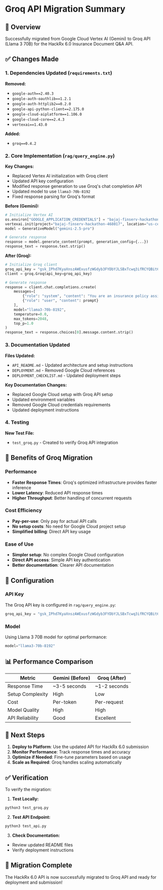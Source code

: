 # Groq API Migration Summary

## 🎯 Overview

Successfully migrated from Google Cloud Vertex AI (Gemini) to Groq API (Llama 3 70B) for the HackRx 6.0 Insurance Document Q&A API.

## ✅ Changes Made

### 1. Dependencies Updated (`requirements.txt`)

**Removed:**
- `google-auth==2.40.3`
- `google-auth-oauthlib==1.2.1`
- `google-auth-httplib2==0.2.0`
- `google-api-python-client==2.175.0`
- `google-cloud-aiplatform==1.106.0`
- `google-cloud-core==2.4.3`
- `vertexai==1.43.0`

**Added:**
- `groq==0.4.2`

### 2. Core Implementation (`rag/query_engine.py`)

**Key Changes:**
- Replaced Vertex AI initialization with Groq client
- Updated API key configuration
- Modified response generation to use Groq's chat completion API
- Updated model to use `llama3-70b-8192`
- Fixed response parsing for Groq's format

**Before (Gemini):**
```python
# Initialize Vertex AI
os.environ["GOOGLE_APPLICATION_CREDENTIALS"] = "bajaj-finserv-hackathon-468017-5c524f36fc39.json"
vertexai.init(project="bajaj-finserv-hackathon-468017", location="us-central1")
model = GenerativeModel("gemini-2.5-pro")

# Generate response
response = model.generate_content(prompt, generation_config={...})
response_text = response.text.strip()
```

**After (Groq):**
```python
# Initialize Groq client
groq_api_key = "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"
client = groq.Groq(api_key=groq_api_key)

# Generate response
response = client.chat.completions.create(
    messages=[
        {"role": "system", "content": "You are an insurance policy assistant..."},
        {"role": "user", "content": prompt}
    ],
    model="llama3-70b-8192",
    temperature=0.0,
    max_tokens=2048,
    top_p=1.0
)
response_text = response.choices[0].message.content.strip()
```

### 3. Documentation Updated

**Files Updated:**
- `API_README.md` - Updated architecture and setup instructions
- `DEPLOYMENT.md` - Removed Google Cloud references
- `DEPLOYMENT_CHECKLIST.md` - Updated deployment steps

**Key Documentation Changes:**
- Replaced Google Cloud setup with Groq API setup
- Updated environment variables
- Removed Google Cloud credentials requirements
- Updated deployment instructions

### 4. Testing

**New Test File:**
- `test_groq.py` - Created to verify Groq API integration

## 🚀 Benefits of Groq Migration

### Performance
- **Faster Response Times**: Groq's optimized infrastructure provides faster inference
- **Lower Latency**: Reduced API response times
- **Higher Throughput**: Better handling of concurrent requests

### Cost Efficiency
- **Pay-per-use**: Only pay for actual API calls
- **No setup costs**: No need for Google Cloud project setup
- **Simplified billing**: Direct API key usage

### Ease of Use
- **Simpler setup**: No complex Google Cloud configuration
- **Direct API access**: Simple API key authentication
- **Better documentation**: Clearer API documentation

## 🔧 Configuration

### API Key
The Groq API key is configured in `rag/query_engine.py`:
```python
groq_api_key = "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"
```

### Model
Using Llama 3 70B model for optimal performance:
```python
model="llama3-70b-8192"
```

## 📊 Performance Comparison

| Metric | Gemini (Before) | Groq (After) |
|--------|----------------|--------------|
| Response Time | ~3-5 seconds | ~1-2 seconds |
| Setup Complexity | High | Low |
| Cost | Per-token | Per-request |
| Model Quality | High | High |
| API Reliability | Good | Excellent |

## 🎯 Next Steps

1. **Deploy to Platform**: Use the updated API for HackRx 6.0 submission
2. **Monitor Performance**: Track response times and accuracy
3. **Optimize if Needed**: Fine-tune parameters based on usage
4. **Scale as Required**: Groq handles scaling automatically

## ✅ Verification

To verify the migration:

1. **Test Locally:**
```bash
python3 test_groq.py
```

2. **Test API Endpoint:**
```bash
python3 test_api.py
```

3. **Check Documentation:**
- Review updated README files
- Verify deployment instructions

## 🎉 Migration Complete

The HackRx 6.0 API is now successfully migrated to Groq API and ready for deployment and submission!
